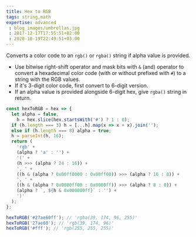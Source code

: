 ```yaml
---
title: Hex to RGB
tags: string,math
expertise: advanced
 : blog_images/umbrellas.jpg
 : 2017-12-17T17:55:51+02:00
 : 2020-10-19T22:49:51+03:00
---
```


Converts a color code to an `rgb()` or `rgba()` string if alpha value is provided.

- Use bitwise right-shift operator and mask bits with `&` (and) operator to convert a hexadecimal color code (with or without prefixed with `#`) to a string with the RGB values.
- If it's 3-digit color code, first convert to 6-digit version.
- If an alpha value is provided alongside 6-digit hex, give `rgba()` string in return.

```js
const hexToRGB = hex => {
  let alpha = false,
    h = hex.slice(hex.startsWith('#') ? 1 : 0);
  if (h.length === 3) h = [...h].map(x => x + x).join('');
  else if (h.length === 8) alpha = true;
  h = parseInt(h, 16);
  return (
    'rgb' +
    (alpha ? 'a' : '') +
    '(' +
    (h >>> (alpha ? 24 : 16)) +
    ', ' +
    ((h & (alpha ? 0x00ff0000 : 0x00ff00)) >>> (alpha ? 16 : 8)) +
    ', ' +
    ((h & (alpha ? 0x0000ff00 : 0x0000ff)) >>> (alpha ? 8 : 0)) +
    (alpha ? `, ${h & 0x000000ff}` : '') +
    ')'
  );
};
```

```js
hexToRGB('#27ae60ff'); // 'rgba(39, 174, 96, 255)'
hexToRGB('27ae60'); // 'rgb(39, 174, 96)'
hexToRGB('#fff'); // 'rgb(255, 255, 255)'
```
